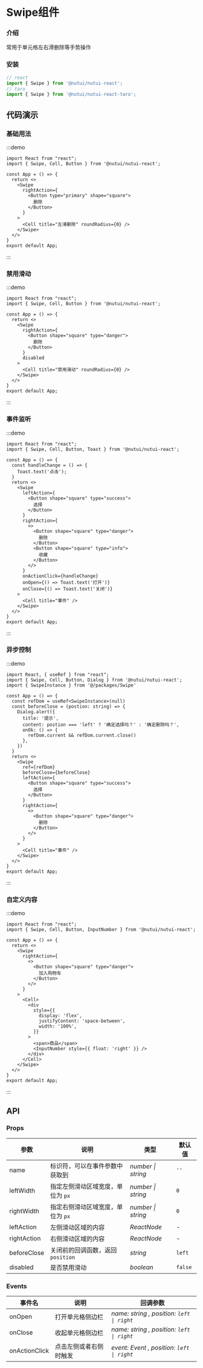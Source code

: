 #  Swipe组件

### 介绍

常用于单元格左右滑删除等手势操作

### 安装

```javascript
// react
import { Swipe } from '@nutui/nutui-react';
// taro
import { Swipe } from '@nutui/nutui-react-taro';
```


## 代码演示

### 基础用法

:::demo
```tsx
import React from "react";
import { Swipe, Cell, Button } from '@nutui/nutui-react';

const App = () => {
  return <>
    <Swipe
      rightAction={
        <Button type="primary" shape="square">
          删除
        </Button>
      }
    >
      <Cell title="左滑删除" roundRadius={0} />
    </Swipe>
  </>
}
export default App;
```
:::

### 禁用滑动

:::demo
```tsx
import React from "react";
import { Swipe, Cell, Button } from '@nutui/nutui-react';

const App = () => {
  return <>
    <Swipe
      rightAction={
        <Button shape="square" type="danger">
          删除
        </Button>
      }
      disabled
    >
      <Cell title="禁用滑动" roundRadius={0} />
    </Swipe>
  </>
}
export default App;
```
:::

### 事件监听

:::demo
```tsx
import React from "react";
import { Swipe, Cell, Button, Toast } from '@nutui/nutui-react';

const App = () => {
  const handleChange = () => {
    Toast.text('点击');
  }
  return <>
    <Swipe
      leftAction={
        <Button shape="square" type="success">
          选择
        </Button>
      }
      rightAction={
        <>
          <Button shape="square" type="danger">
            删除
          </Button>
          <Button shape="square" type="info">
            收藏
          </Button>
        </>
      }
      onActionClick={handleChange}
      onOpen={() => Toast.text('打开')}
      onClose={() => Toast.text('关闭')}
    >
      <Cell title="事件" />
    </Swipe>
  </>
}
export default App;
```
:::

### 异步控制

:::demo
```tsx
import React, { useRef } from "react";
import { Swipe, Cell, Button, Dialog } from '@nutui/nutui-react';
import { SwipeInstance } from '@/packages/Swipe'

const App = () => {
  const refDom = useRef<SwipeInstance>(null)
  const beforeClose = (postion: string) => {
    Dialog.alert({
      title: '提示',
      content: postion === 'left' ? '确定选择吗？' : '确定删除吗？',
      onOk: () => {
        refDom.current && refDom.current.close()
      },
    })
  }
  return <>
    <Swipe
      ref={refDom}
      beforeClose={beforeClose}
      leftAction={
        <Button shape="square" type="success">
          选择
        </Button>
      }
      rightAction={
        <>
          <Button shape="square" type="danger">
            删除
          </Button>
        </>
      }
    >
      <Cell title="事件" />
    </Swipe>
  </>
}
export default App;
```
:::

### 自定义内容

:::demo
```tsx
import React from "react";
import { Swipe, Cell, Button, InputNumber } from '@nutui/nutui-react';

const App = () => {
  return <>
    <Swipe
      rightAction={
        <>
          <Button shape="square" type="danger">
            加入购物车
          </Button>
        </>
      }
    >
      <Cell>
        <div
          style={{
            display: 'flex',
            justifyContent: 'space-between',
            width: '100%',
          }}
        >
          <span>商品</span>
          <InputNumber style={{ float: 'right' }} />
        </div>
      </Cell>
    </Swipe>
  </>
}
export default App;
```
:::

## API

### Props

| 参数         | 说明                             | 类型   | 默认值           |
|--------------|----------------------------------|--------|------------------|
| name | 标识符，可以在事件参数中获取到 | _number \| string_ | `''` |
| leftWidth | 指定左侧滑动区域宽度，单位为 `px` | _number \| string_ | `0` |
| rightWidth | 指定右侧滑动区域宽度，单位为 `px` | _number \| string_ | `0` |
| leftAction | 左侧滑动区域的内容 | _ReactNode_ | - |
| rightAction | 右侧滑动区域的内容 | _ReactNode_ | - |
| beforeClose | 关闭前的回调函数，返回 `position` | _string_ | `left` |
| disabled | 是否禁用滑动 | _boolean_ | `false` |

### Events

| 事件名 | 说明           | 回调参数     |
|--------|----------------|--------------|
| onOpen   | 打开单元格侧边栏 | _name: string , position: `left \| right`_      |
| onClose  | 收起单元格侧边栏 | _name: string , position: `left \| right`_    |
| onActionClick  | 点击左侧或者右侧时触发 | _event: Event , position: `left \| right`_     |
